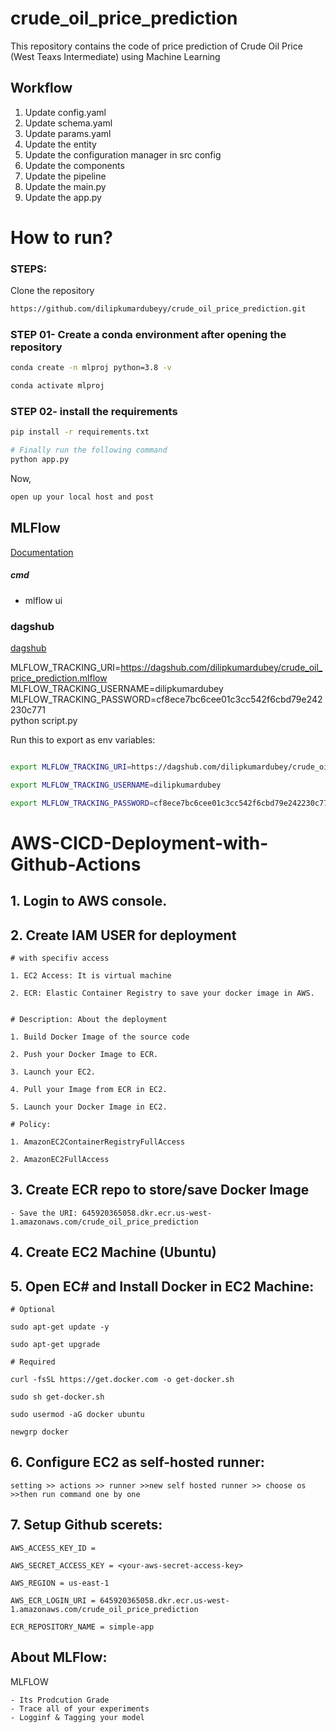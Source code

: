 # crude_oil_price_prediction
This repository contains the code of price prediction of Crude Oil Price (West Teaxs Intermediate) using Machine Learning

## Workflow

1. Update config.yaml
2. Update schema.yaml
3. Update params.yaml
4. Update the entity
5. Update the configuration manager in src config
6. Update the components
7. Update the pipeline
8. Update the main.py
9. Update the app.py



# How to run?
### STEPS:

Clone the repository

```bash
https://github.com/dilipkumardubeyy/crude_oil_price_prediction.git
```
### STEP 01- Create a conda environment after opening the repository

```bash
conda create -n mlproj python=3.8 -v
```

```bash
conda activate mlproj
```


### STEP 02- install the requirements
```bash
pip install -r requirements.txt
```


```bash
# Finally run the following command
python app.py
```

Now,
```bash
open up your local host and post
```



## MLFlow

[Documentation](https://mlflow.org/docs/latest/index.html)


##### cmd
- mlflow ui

### dagshub
[dagshub](https://gagshub.com/)

MLFLOW_TRACKING_URI=https://dagshub.com/dilipkumardubey/crude_oil_price_prediction.mlflow \
MLFLOW_TRACKING_USERNAME=dilipkumardubey \
MLFLOW_TRACKING_PASSWORD=cf8ece7bc6cee01c3cc542f6cbd79e242230c771 \
python script.py

Run this to export as env variables:

```bash

export MLFLOW_TRACKING_URI=https://dagshub.com/dilipkumardubey/crude_oil_price_prediction.mlflow

export MLFLOW_TRACKING_USERNAME=dilipkumardubey

export MLFLOW_TRACKING_PASSWORD=cf8ece7bc6cee01c3cc542f6cbd79e242230c771

```



# AWS-CICD-Deployment-with-Github-Actions

## 1. Login to AWS console.

## 2. Create IAM USER for deployment

    # with specifiv access

    1. EC2 Access: It is virtual machine

    2. ECR: Elastic Container Registry to save your docker image in AWS.

    
    # Description: About the deployment

    1. Build Docker Image of the source code

    2. Push your Docker Image to ECR.

    3. Launch your EC2.

    4. Pull your Image from ECR in EC2.

    5. Launch your Docker Image in EC2.

    # Policy:

    1. AmazonEC2ContainerRegistryFullAccess

    2. AmazonEC2FullAccess


## 3. Create ECR repo to store/save Docker Image
    - Save the URI: 645920365058.dkr.ecr.us-west-1.amazonaws.com/crude_oil_price_prediction


## 4. Create EC2 Machine (Ubuntu)

## 5. Open EC# and Install Docker in EC2 Machine:


    # Optional

    sudo apt-get update -y

    sudo apt-get upgrade

    # Required

    curl -fsSL https://get.docker.com -o get-docker.sh

    sudo sh get-docker.sh

    sudo usermod -aG docker ubuntu

    newgrp docker

## 6. Configure EC2 as self-hosted runner:
    setting >> actions >> runner >>new self hosted runner >> choose os >>then run command one by one


## 7. Setup Github scerets:

    AWS_ACCESS_KEY_ID = 

    AWS_SECRET_ACCESS_KEY = <your-aws-secret-access-key>

    AWS_REGION = us-east-1

    AWS_ECR_LOGIN_URI = 645920365058.dkr.ecr.us-west-1.amazonaws.com/crude_oil_price_prediction

    ECR_REPOSITORY_NAME = simple-app




## About MLFlow:
MLFLOW

    - Its Prodcution Grade
    - Trace all of your experiments
    - Logginf & Tagging your model